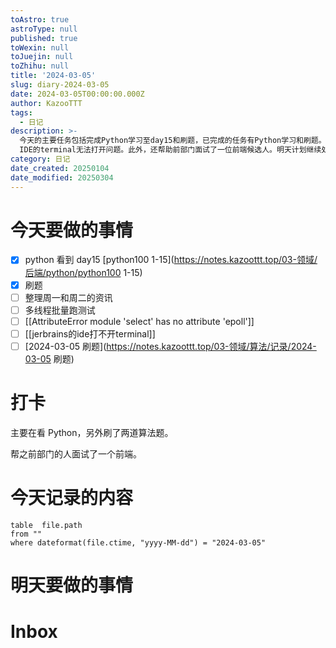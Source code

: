 ```yaml
---
toAstro: true
astroType: null
published: true
toWexin: null
toJuejin: null
toZhihu: null
title: '2024-03-05'
slug: diary-2024-03-05
date: 2024-03-05T00:00:00.000Z
author: KazooTTT
tags:
  - 日记
description: >-
  今天的主要任务包括完成Python学习至day15和刷题，已完成的任务有Python学习和刷题。未完成的任务包括整理周一和周二的资讯、进行多线程批量测试、解决Python的AttributeError问题以及JetBrains
  IDE的terminal无法打开问题。此外，还帮助前部门面试了一位前端候选人。明天计划继续处理未完成的任务，并记录了2024年3月5日的文件路径信息。
category: 日记
date_created: 20250104
date_modified: 20250304
---
```


# 今天要做的事情

- [x] python 看到 day15 [python100 1-15](https://notes.kazoottt.top/03-领域/后端/python/python100 1-15)
- [x] 刷题
- [ ] 整理周一和周二的资讯
- [ ] 多线程批量跑测试
- [ ] [[AttributeError module 'select' has no attribute 'epoll']]
- [ ] [[jerbrains的ide打不开terminal]]
- [ ] [2024-03-05 刷题](https://notes.kazoottt.top/03-领域/算法/记录/2024-03-05 刷题)

# 打卡

主要在看 Python，另外刷了两道算法题。

帮之前部门的人面试了一个前端。​​​

# 今天记录的内容

```dataview
table  file.path
from ""
where dateformat(file.ctime, "yyyy-MM-dd") = "2024-03-05"
```

# 明天要做的事情

# Inbox

<!-- start of weread -->
<!-- end of weread -->
